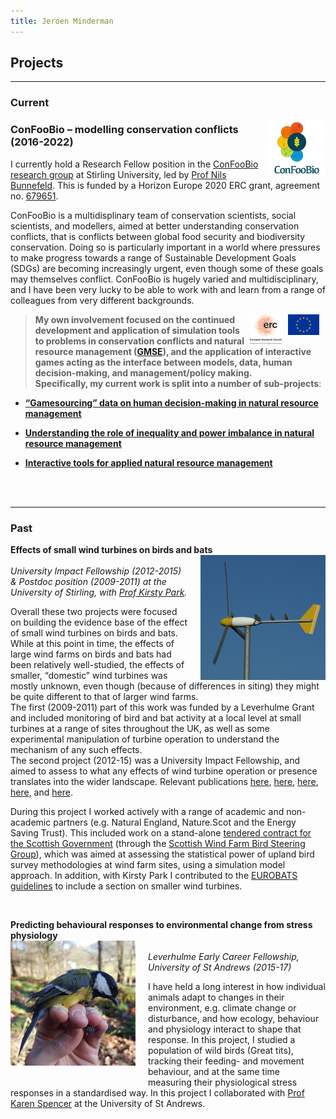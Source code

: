 ```yaml
---
title: Jeroen Minderman
---
```


## Projects
---
### Current

<img src="/confoobio-stacked-logo_noborder.png" align="right" width="18%"/>

<p id="confoobio">

### ConFooBio – modelling conservation conflicts (2016-2022)
I currently hold a Research Fellow position in the [ConFooBio research group](https://sti-cs.org/confoobio/) at Stirling University, led by [Prof Nils Bunnefeld](https://www.stir.ac.uk/people/257162). This is funded by a Horizon Europe 2020 ERC grant, agreement no. [679651](https://cordis.europa.eu/project/id/679651).

ConFooBio is a multidisplinary team of conservation scientists, social scientists, and modellers, aimed at better understanding conservation conflicts, that is conflicts between global food security and biodiversity conservation. Doing so is particularly important in a world where pressures to make progress towards a range of Sustainable Development Goals (SDGs) are becoming increasingly urgent, even though some of these goals may themselves conflict. ConFooBio is hugely varied and multidisciplinary, and I have been very lucky to be able to work with and learn from a range of colleagues from very different backgrounds.  

<img style="padding-right: 10px;" src="/eu.png" align="right" width="10%"/>
<img style="padding-right: 10px;" src="/erc.png" align="right" width="10%"/>

>**My own involvement focused on the continued development and application of simulation tools to problems in conservation conflicts and natural resource management ([GMSE](https://confoobio.github.io/gmse/)), and the application of interactive games acting as the interface between models, data, human decision-making, and management/policy making.  
Specifically, my current work is split into a number of sub-projects**:

</p>

* [**“Gamesourcing” data on human decision-making in natural resource management**](/gmsegames/)

* [**Understanding the role of inequality and power imbalance in natural resource management**](/gmsesims/)

* [**Interactive tools for applied natural resource management**](/modeltools/)
<br>
<br>

---
### Past

<p>

**Effects of small wind turbines on birds and bats**  
<img style="float: right; padding-left: 20px; padding-bottom: 0px" src="/starlingsturbine.jpg">  
*University Impact Fellowship (2012-2015) & Postdoc position (2009-2011) at the University of Stirling, with [Prof Kirsty Park](https://www.stir.ac.uk/people/256433).*

Overall these two projects were focused on building the evidence base of the effect of small wind turbines on birds and bats. While at this point in time, the effects of large wind farms on birds and bats had been relatively well-studied, the effects of smaller, “domestic” wind turbines was mostly unknown, even though (because of differences in siting) they might be quite different to that of larger wind farms.  
The first (2009-2011) part of this work was funded by a Leverhulme Grant and included monitoring of bird and bat activity at a local level at small turbines at a range of sites throughout the UK, as well as some experimental manipulation of turbine operation to  understand the mechanism of any such effects.  
The second project (2012-15) was a University Impact Fellowship, and aimed to assess to what any effects of wind turbine operation or presence translates into the wider landscape. 
Relevant publications <a href="https://doi.org/10.1371/journal.pone.0041177">here</a>, <a href="https://doi.org/10.1111/jpe.12005">here</a>,
<a href="https://doi.org/10.1007/s10531-014-0826-z">here</a>, <a href="https://doi.org/10.1371/journal.pone.0152033">here</a>, and <a href="https://doi.org/10.1111/acv.12331">here</a>. 

During this project I worked actively with a range of academic and non-academic partners (e.g. Natural England, Nature.Scot and the Energy Saving Trust).
This included work on a stand-alone <a href="http://swbsg.org/images/SWBSG%20Commissioned%20Report%20No.%201502.pdf">tendered contract for the Scottish Government</a> (through the <a href="http://swbsg.org/">Scottish Wind Farm Bird Steering Group</a>), which was aimed at assessing the statistical power of upland bird survey methodologies at wind farm sites, using a simulation model approach. In addition, with Kirsty Park I contributed to the <a href ="http://www.eurobats.org/sites/default/files/documents/publications/publication_series/pubseries_no6_english.pdf">EUROBATS guidelines</a> to include a section on smaller wind turbines.

</p>

<br>

<p>

**Predicting behavioural responses to environmental change from stress physiology**  
<img style="float: left; padding-right: 20px; padding-bottom: 20px" src="/greattit.jpg">  
*Leverhulme Early Career Fellowship, University of St Andrews (2015-17)*

I have held a long interest in how individual animals adapt to changes in their environment, e.g. climate change or disturbance, and how ecology, behaviour and physiology interact to shape that response.
In this project, I studied a population of wild birds (Great tits), tracking their feeding- and movement behaviour, and at the same time measuring their physiological stress responses in a standardised way. In this project I collaborated with [Prof Karen Spencer](https://risweb.st-andrews.ac.uk/portal/da/persons/karen-anne-spencer%28f1e13e17-bd11-46de-9f1a-d017977ef864%29.html) at the University of St Andrews.
<br><br><br><br><br>

</p>
  

